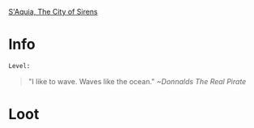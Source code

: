 <!-- TITLE: Donnalds The Real Pirate -->
[S'Aquia, The City of Sirens](saquia)

# Info

```perl
Level: 
```
> "I like to wave. Waves like the ocean."
> *~Donnalds The Real Pirate*


# Loot